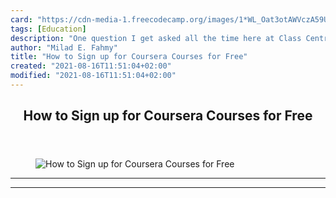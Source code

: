 ```yaml
---
card: "https://cdn-media-1.freecodecamp.org/images/1*WL_Oat3otAWVczA59Unduw.jpeg"
tags: [Education]
description: "One question I get asked all the time here at Class Central i"
author: "Milad E. Fahmy"
title: "How to Sign up for Coursera Courses for Free"
created: "2021-08-16T11:51:04+02:00"
modified: "2021-08-16T11:51:04+02:00"
---
```

<div class="site-wrapper">
<main id="site-main" class="site-main outer">
<div class="inner">
<article class="post-full post tag-education tag-technology tag-self-improvement tag-data-science tag-programming ">
<header class="post-full-header">
<h1 class="post-full-title">How to Sign up for Coursera Courses for Free</h1>
</header>
<figure class="post-full-image">
<picture>
<source media="(max-width: 700px)" sizes="1px" srcset="data:image/gif;base64,R0lGODlhAQABAIAAAAAAAP///yH5BAEAAAAALAAAAAABAAEAAAIBRAA7 1w">
<source media="(min-width: 701px)" sizes="(max-width: 800px) 400px,
(max-width: 1170px) 700px,
1400px" srcset="https://cdn-media-1.freecodecamp.org/images/1*WL_Oat3otAWVczA59Unduw.jpeg 300w,
https://cdn-media-1.freecodecamp.org/images/1*WL_Oat3otAWVczA59Unduw.jpeg 600w,
https://cdn-media-1.freecodecamp.org/images/1*WL_Oat3otAWVczA59Unduw.jpeg 1000w,
https://cdn-media-1.freecodecamp.org/images/1*WL_Oat3otAWVczA59Unduw.jpeg 2000w">
<img onerror="this.style.display='none'" src="https://cdn-media-1.freecodecamp.org/images/1*WL_Oat3otAWVczA59Unduw.jpeg" alt="How to Sign up for Coursera Courses for Free">
</picture>
</figure>
<section class="post-full-content">
<div class="post-content">
</div>
<hr>
<hr>
</section>
</article>
</div>
</main>
</div>
<!-- Google Tag Manager (noscript) -->
<!-- End Google Tag Manager (noscript) -->
